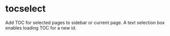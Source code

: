 # tocselect
Add TOC for selected pages to sidebar or current page.
A text selection box enables loading TOC for a new id.
